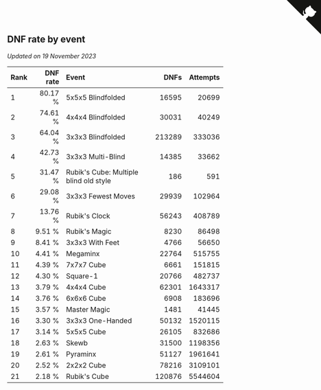 ## DNF rate by event

*Updated on 19 November 2023*

| Rank | DNF rate | Event | DNFs | Attempts |
| :--- | ---: | :--- | ---: | ---: |
| 1 | 80.17 % | 5x5x5 Blindfolded | 16595 | 20699 |
| 2 | 74.61 % | 4x4x4 Blindfolded | 30031 | 40249 |
| 3 | 64.04 % | 3x3x3 Blindfolded | 213289 | 333036 |
| 4 | 42.73 % | 3x3x3 Multi-Blind | 14385 | 33662 |
| 5 | 31.47 % | Rubik's Cube: Multiple blind old style | 186 | 591 |
| 6 | 29.08 % | 3x3x3 Fewest Moves | 29939 | 102964 |
| 7 | 13.76 % | Rubik's Clock | 56243 | 408789 |
| 8 | 9.51 % | Rubik's Magic | 8230 | 86498 |
| 9 | 8.41 % | 3x3x3 With Feet | 4766 | 56650 |
| 10 | 4.41 % | Megaminx | 22764 | 515755 |
| 11 | 4.39 % | 7x7x7 Cube | 6661 | 151815 |
| 12 | 4.30 % | Square-1 | 20766 | 482737 |
| 13 | 3.79 % | 4x4x4 Cube | 62301 | 1643317 |
| 14 | 3.76 % | 6x6x6 Cube | 6908 | 183696 |
| 15 | 3.57 % | Master Magic | 1481 | 41445 |
| 16 | 3.30 % | 3x3x3 One-Handed | 50132 | 1520115 |
| 17 | 3.14 % | 5x5x5 Cube | 26105 | 832686 |
| 18 | 2.63 % | Skewb | 31500 | 1198356 |
| 19 | 2.61 % | Pyraminx | 51127 | 1961641 |
| 20 | 2.52 % | 2x2x2 Cube | 78216 | 3109101 |
| 21 | 2.18 % | Rubik's Cube | 120876 | 5544604 |


<a href="https://github.com/JustinTimeCuber/wca_statistics" class="github-corner" aria-label="View source on Github"><svg width="80" height="80" viewBox="0 0 250 250" style="fill:#151513; color:#fff; position: absolute; top: 0; border: 0; right: 0;" aria-hidden="true"><path d="M0,0 L115,115 L130,115 L142,142 L250,250 L250,0 Z"></path><path d="M128.3,109.0 C113.8,99.7 119.0,89.6 119.0,89.6 C122.0,82.7 120.5,78.6 120.5,78.6 C119.2,72.0 123.4,76.3 123.4,76.3 C127.3,80.9 125.5,87.3 125.5,87.3 C122.9,97.6 130.6,101.9 134.4,103.2" fill="currentColor" style="transform-origin: 130px 106px;" class="octo-arm"></path><path d="M115.0,115.0 C114.9,115.1 118.7,116.5 119.8,115.4 L133.7,101.6 C136.9,99.2 139.9,98.4 142.2,98.6 C133.8,88.0 127.5,74.4 143.8,58.0 C148.5,53.4 154.0,51.2 159.7,51.0 C160.3,49.4 163.2,43.6 171.4,40.1 C171.4,40.1 176.1,42.5 178.8,56.2 C183.1,58.6 187.2,61.8 190.9,65.4 C194.5,69.0 197.7,73.2 200.1,77.6 C213.8,80.2 216.3,84.9 216.3,84.9 C212.7,93.1 206.9,96.0 205.4,96.6 C205.1,102.4 203.0,107.8 198.3,112.5 C181.9,128.9 168.3,122.5 157.7,114.1 C157.9,116.9 156.7,120.9 152.7,124.9 L141.0,136.5 C139.8,137.7 141.6,141.9 141.8,141.8 Z" fill="currentColor" class="octo-body"></path></svg></a><style>.github-corner:hover .octo-arm{animation:octocat-wave 560ms ease-in-out}@keyframes octocat-wave{0%,100%{transform:rotate(0)}20%,60%{transform:rotate(-25deg)}40%,80%{transform:rotate(10deg)}}@media (max-width:500px){.github-corner:hover .octo-arm{animation:none}.github-corner .octo-arm{animation:octocat-wave 560ms ease-in-out}}</style>
